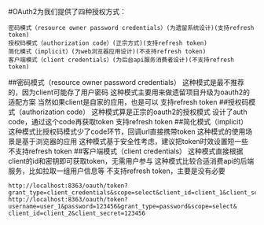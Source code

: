 #OAuth2为我们提供了四种授权方式：

    密码模式（resource owner password credentials）(为遗留系统设计)(支持refresh token)
    授权码模式（authorization code）(正宗方式)(支持refresh token)
    简化模式（implicit）(为web浏览器应用设计)(不支持refresh token)
    客户端模式（client credentials）(为后台api服务消费者设计)(不支持refresh token)


##密码模式（resource owner password credentials）
    这种模式是最不推荐的，因为client可能存了用户密码
    这种模式主要用来做遗留项目升级为oauth2的适配方案
    当然如果client是自家的应用，也是可以
    支持refresh token
##授权码模式（authorization code）
    这种模式算是正宗的oauth2的授权模式
    设计了auth code，通过这个code再获取token
    支持refresh token
##简化模式（implicit）
    这种模式比授权码模式少了code环节，回调url直接携带token
    这种模式的使用场景是基于浏览器的应用
    这种模式基于安全性考虑，建议把token时效设置短一些
    不支持refresh token
##客户端模式（client credentials）
    这种模式直接根据client的id和密钥即可获取token，无需用户参与
    这种模式比较合适消费api的后端服务，比如拉取一组用户信息等
    不支持refresh token，主要是没有必要
    
    
    
    http://localhost:8363/oauth/token?grant_type=client_credentials&scope=select&client_id=client_1&client_secret=123456
    http://localhost:8363/oauth/token?username=user_1&password=123456&grant_type=password&scope=select& client_id=client_2&client_secret=123456